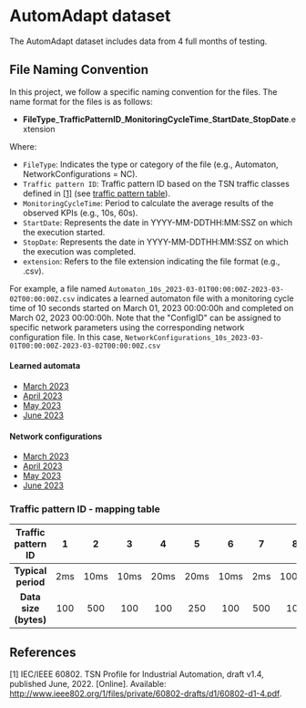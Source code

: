 AutomAdapt dataset
=======
The AutomAdapt dataset includes data from 4 full months of testing.

## File Naming Convention

In this project, we follow a specific naming convention for the files. The name format for the files is as follows:

- **FileType**\_**TrafficPatternID**\_**MonitoringCycleTime**\_**StartDate**\_**StopDate**.extension 

Where:
- `FileType`: Indicates the type or category of the file (e.g., Automaton, NetworkConfigurations = NC).
- `Traffic pattern ID`: Traffic pattern ID based on the TSN traffic classes defined in [[1]](#1) (see [traffic pattern table](https://github.com/FLSchempp/AutomAdapt/edit/main/Dataset/README.md#traffic-pattern-id---mapping-table)).
- `MonitoringCycleTime`: Period to calculate the average results of the observed KPIs (e.g., 10s, 60s).
- `StartDate`: Represents the date in YYYY-MM-DDTHH:MM:SSZ on which the execution started.
- `StopDate`: Represents the date in YYYY-MM-DDTHH:MM:SSZ on which the execution was completed.
- `extension`: Refers to the file extension indicating the file format (e.g., .csv).

For example, a file named `Automaton_10s_2023-03-01T00:00:00Z-2023-03-02T00:00:00Z.csv` indicates a learned automaton file with a monitoring cycle time of 10 seconds started on March 01, 2023 00:00:00h and completed on March 02, 2023 00:00:00h. Note that the "ConfigID" can be assigned to specific network parameters using the corresponding network configuration file. In this case, `NetworkConfigurations_10s_2023-03-01T00:00:00Z-2023-03-02T00:00:00Z.csv`

#### Learned automata
  - [March 2023](https://github.com/FLSchempp/AutomAdapt/tree/main/Dataset/March%202023)
  - [April 2023](https://github.com/FLSchempp/AutomAdapt/tree/main/Dataset/April%202023)
  - [May 2023](https://github.com/FLSchempp/AutomAdapt/tree/main/Dataset/May%202023)
  - [June 2023](https://github.com/FLSchempp/AutomAdapt/tree/main/Dataset/June%202023)

#### Network configurations
  - [March 2023](https://github.com/FLSchempp/AutomAdapt/tree/main/Dataset/March%202023)
  - [April 2023](https://github.com/FLSchempp/AutomAdapt/tree/main/Dataset/April%202023)
  - [May 2023](https://github.com/FLSchempp/AutomAdapt/tree/main/Dataset/May%202023)
  - [June 2023](https://github.com/FLSchempp/AutomAdapt/tree/main/Dataset/June%202023)

### Traffic pattern ID - mapping table

| Traffic pattern ID  | 1    | 2     | 3    | 4    | 5    | 6    | 7     | 8      | 9    | 10   | 11    | 12   |
| :---: | :---: | :---: | :---: | :---: | :---: | :---: | :---: | :---: | :---: | :---: | :---: | :---: |
| **Typical period**  | 2ms  | 10ms  | 10ms | 20ms | 20ms | 10ms | 2ms   | 100ms  | 1s   | 1s   | 200ms | 20ms |
| **Data size (bytes)** | 100  | 500   | 100  | 100  | 250  | 100  | 500   | 100    | 1000 | 500  | 100   | 50   |


## References
<a id="1">[1]</a> 
IEC/IEEE 60802. TSN Profile for Industrial Automation, draft v1.4,
published June, 2022. [Online]. Available: http://www.ieee802.org/1/files/private/60802-drafts/d1/60802-d1-4.pdf.

